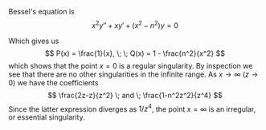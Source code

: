 Bessel's equation is 
$$
x^2 y'' + xy' + (x^2 - n^2)y = 0
$$

Which gives us 
$$
P(x) = \frac{1}{x}, \; \; Q(x) = 1 - \frac{n^2}{x^2}
$$
which shows that the point $x=0$ is a regular singularity. By inspection we see that there are no other singularities in the infinite range. As $x\rightarrow \infty$ $(z\rightarrow 0)$ we have the coefficients 
$$
\frac{2z-z}{z^2} \; and \; \frac{1-n^2z^2}{z^4}
$$
Since the latter expression diverges as $1/z^4$, the point $x = \infty$ is an irregular, or essential singularity.